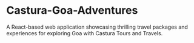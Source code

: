 # Castura-Goa-Adventures
A React-based web application showcasing thrilling travel packages and experiences for exploring Goa with Castura Tours and Travels.
